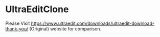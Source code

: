 # UltraEditClone

Please Visit https://www.ultraedit.com/downloads/ultraedit-download-thank-you/ (Original) website for comparison.
